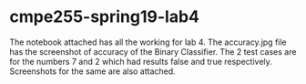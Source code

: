 # cmpe255-spring19-lab4

The notebook attached has all the working for lab 4.
The accuracy.jpg file has the screenshot of accuracy of the Binary Classifier.
The 2 test cases are for the numbers 7 and 2 which had results false and true respectively. Screenshots for the same are also attached.
